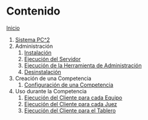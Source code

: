 # Contenido


[Inicio](README.md)

1. [Sistema PC^2](1.SistemaPC2.md)
1. Administración
    1. [Instalación](2.Instalacion.md)
    1. [Ejecución del Servidor](3.Servidor.md)
    1. [Ejecución de la Herramienta de Administración](4.Administrador.md)
    1. [Desinstalación](9.Desinstalacion.md)
1. Creación de una Competencia
    1. [Configuración de una Competencia](5.Competencia.md)
1. Uso durante la Competencia
    1. [Ejecución del Cliente para cada Equipo](6.Equipo.md)
    1. [Ejecución del Cliente para cada Juez](7.Juez.md)
    1. [Ejecución del Cliente para el Tablero](8.Tablero.md)


